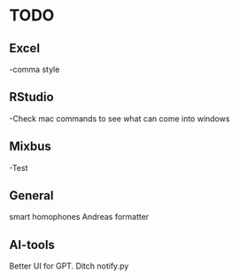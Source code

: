 # TODO

## Excel
-comma style

## RStudio
-Check mac commands to see what can come into windows

## Mixbus
-Test

## General
smart homophones
Andreas formatter

## AI-tools
Better UI for GPT. Ditch notify.py
